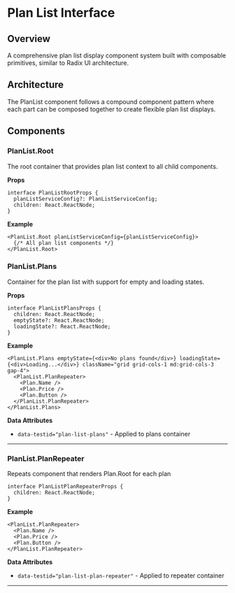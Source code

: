 # Plan List Interface

<!-- TODO: "Load more" button, pagination should be added -->

## Overview

A comprehensive plan list display component system built with composable primitives, similar to Radix UI architecture.

## Architecture

The PlanList component follows a compound component pattern where each part can be composed together to create flexible plan list displays.

## Components

### PlanList.Root

The root container that provides plan list context to all child components.

**Props**
```tsx
interface PlanListRootProps {
  planListServiceConfig?: PlanListServiceConfig;
  children: React.ReactNode;
}
```

**Example**
```tsx
<PlanList.Root planListServiceConfig={planListServiceConfig}>
  {/* All plan list components */}
</PlanList.Root>
```

### PlanList.Plans

Container for the plan list with support for empty and loading states.

**Props**
```tsx
interface PlanListPlansProps {
  children: React.ReactNode;
  emptyState?: React.ReactNode;
  loadingState?: React.ReactNode;
}
```

**Example**
```tsx
<PlanList.Plans emptyState={<div>No plans found</div>} loadingState={<div>Loading...</div>} className="grid grid-cols-1 md:grid-cols-3 gap-4">
  <PlanList.PlanRepeater>
    <Plan.Name />
    <Plan.Price />
    <Plan.Button />
  </PlanList.PlanRepeater>
</PlanList.Plans>
```

**Data Attributes**
- `data-testid="plan-list-plans"` - Applied to plans container
---

### PlanList.PlanRepeater

Repeats component that renders Plan.Root for each plan

```tsx
interface PlanListPlanRepeaterProps {
  children: React.ReactNode;
}
```

**Example**
```tsx
<PlanList.PlanRepeater>
  <Plan.Name />
  <Plan.Price />
  <Plan.Button />
</PlanList.PlanRepeater>
```

**Data Attributes**
- `data-testid="plan-list-plan-repeater"` - Applied to repeater container
---
